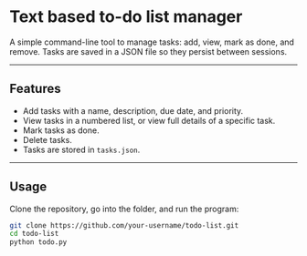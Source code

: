 # Text based to-do list manager  

A simple command-line tool to manage tasks: add, view, mark as done, and remove. Tasks are saved in a JSON file so they persist between sessions.  

---

## Features  
- Add tasks with a name, description, due date, and priority.  
- View tasks in a numbered list, or view full details of a specific task.  
- Mark tasks as done.  
- Delete tasks.  
- Tasks are stored in `tasks.json`.  

---

## Usage  

Clone the repository, go into the folder, and run the program:  

```bash
git clone https://github.com/your-username/todo-list.git
cd todo-list
python todo.py
